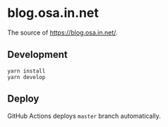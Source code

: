 # blog.osa.in.net

The source of https://blog.osa.in.net/.

## Development

```fish
yarn install
yarn develop
```

## Deploy

GitHub Actions deploys `master` branch automatically.
